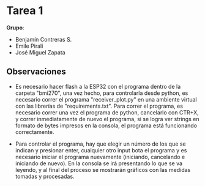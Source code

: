 # Tarea 1

**Grupo**:
- Benjamín Contreras S.
- Emile Pirali
- José Miguel Zapata

## Observaciones

- Es necesario hacer flash a la ESP32 con el programa dentro de la carpeta "bmi270", una vez hecho, para controlarla desde python, es necesario correr el programa "receiver_plot.py" en una ambiente virtual con las librerías de "requirements.txt". Para correr el programa, es necesario correr una vez el programa de python, cancelarlo con CTR+X, y correr inmediatamente de nuevo el programa, si se logra ver strings en formato de bytes impresos en la consola, el programa está funcionando correctamente. 

- Para controlar el programa, hay que elegir un número de los que se indican y presionar enter, cualquier otro input bota el programa y es necesario iniciar el programa nuevamente (iniciando, cancelando e iniciando de nuevo). En la consola se irá presentando lo que se va leyendo, y al final del proceso se mostrarán gráficos con las medidas tomadas y procesadas.